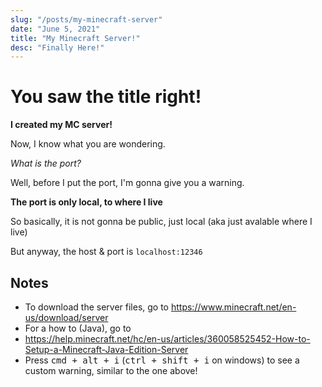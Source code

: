 ```yaml
---
slug: "/posts/my-minecraft-server"
date: "June 5, 2021"
title: "My Minecraft Server!"
desc: "Finally Here!"
---
```


# You saw the title right!

**I created my MC server!**

Now, I know what you are wondering.

<i class="text-muted">What is the port?</i>

Well, before I put the port, I'm gonna give you a warning.

<div class="p-3 mb-2 bg-warning text-white"><b>The port is only local, to where I live</b></div>

So basically, it is not gonna be public, just local (aka just avalable where I live)

But anyway, the host & port is `localhost:12346`

## Notes

- To download the server files, go to https://www.minecraft.net/en-us/download/server
- For a how to (Java), go to 
- https://help.minecraft.net/hc/en-us/articles/360058525452-How-to-Setup-a-Minecraft-Java-Edition-Server
- Press <kbd><kbd>cmd</kbd> + <kbd>alt</kbd> + <kbd>i</kbd></kbd> (<kbd><kbd>ctrl</kbd> + <kbd>shift</kbd> + <kbd>i</kbd></kbd> on windows) to see a custom warning, similar to the one above!